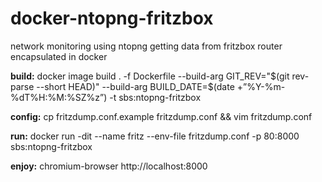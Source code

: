# docker-ntopng-fritzbox
network monitoring using ntopng getting data from fritzbox router encapsulated in docker

**build:**
docker image build . -f Dockerfile --build-arg GIT_REV="$(git rev-parse --short HEAD)" --build-arg BUILD_DATE=$(date +”%Y-%m-%dT%H:%M:%SZ%z”) -t sbs:ntopng-fritzbox

**config:**
cp fritzdump.conf.example fritzdump.conf && vim fritzdump.conf

**run:**
docker run -dit --name fritz --env-file fritzdump.conf -p 80:8000 sbs:ntopng-fritzbox

**enjoy:**
chromium-browser http://localhost:8000
